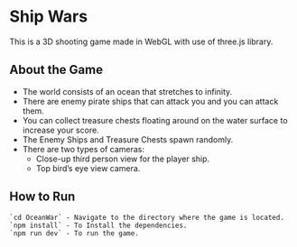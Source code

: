 #  Ship Wars
This is a 3D shooting game made in WebGL with use of three.js library.

## About the Game

- The world consists of an ocean that stretches to infinity.
- There are enemy pirate ships that can attack you and you can attack them.
- You can collect treasure chests floating around on the water surface to increase your score.
- The Enemy Ships and Treasure Chests spawn randomly.
- There are two types of cameras:
    - Close-up third person view for the player ship.
    - Top bird’s eye view camera.

## How to Run

    `cd OceanWar` - Navigate to the directory where the game is located.
    `npm install` - To Install the dependencies.
    `npm run dev` - To run the game.